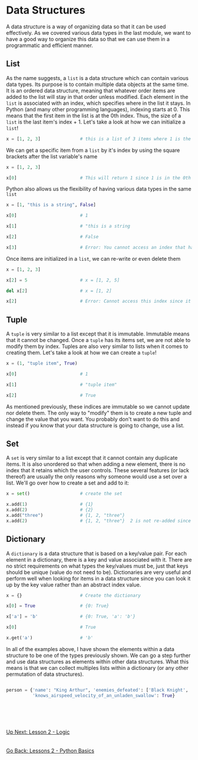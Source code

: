 # Data Structures
A data structure is a way of organizing data so that it can be used effectively. As we covered various data types in
the last module, we want to have a good way to organize this data so that we can use them in a programmatic and
efficient manner. 

## List
As the name suggests, a `list` is a data structure which can contain various data types. Its purpose is to contain
multiple data objects at the same time. It is an ordered data structure, meaning that whatever order items are added to
the list will stay in that order unless modified. Each element in the `list` is associated with an index, which specifies
where in the list it stays. In Python (and many other programming languages), indexing starts at 0. This means that
the first item in the list is at the 0th index. Thus, the size of a `list` is the last item's index + 1. Let's take a
look at how we can initialize a `list`!

```python
x = [1, 2, 3]               # this is a list of 3 items where 1 is the 1st item, 2 is the 2nd item, 3 is the 3rd
```

We can get a specific item from a `list` by it's index by using the square brackets after the list variable's name

```python
x = [1, 2, 3]

x[0]                        # This will return 1 since 1 is in the 0th index of the list
```

Python also allows us the flexibility of having various data types in the same `list`

```python
x = [1, "this is a string", False]

x[0]                        # 1 

x[1]                        # "this is a string

x[2]                        # False

x[3]                        # Error: You cannot access an index that has not been set
```

Once items are initialized in a `list`, we can re-write or even delete them

```python
x = [1, 2, 3]

x[2] = 5                    # x = [1, 2, 5]

del x[2]                    # x = [1, 2]

x[2]                        # Error: Cannot access this index since it doesn't exist
```

## Tuple
A `tuple` is very similar to a list except that it is immutable. Immutable means that it cannot be changed. Once a `tuple`
has its items set, we are not able to modify them by index. Tuples are also very similar to lists when it comes to
creating them. Let's take a look at how we can create a `tuple`!

```python
x = (1, "tuple item", True)              

x[0]                        # 1

x[1]                        # "tuple item"

x[2]                        # True
```

As mentioned previously, these indices are immutable so we cannot update nor delete them. The only way to "modify" them
is to create a new tuple and change the value that you want. You probably don't want to do this and instead if you know
that your data structure is going to change, use a list.

## Set
A `set` is very similar to a list except that it cannot contain any duplicate items. It is also unordered so that when
adding a new element, there is no index that it retains which the user controls. These several features (or lack thereof)
are usually the only reasons why  someone would use a set over a list. We'll go over how to create a set and add to it:

```python
x = set()                   # create the set

x.add(1)                    # {1}
x.add(2)                    # {2}
x.add("three")              # {1, 2, "three"}
x.add(2)                    # {1, 2, "three"}  2 is not re-added since elements in a set must be unique
``` 

## Dictionary
A `dictionary` is a data structure that is based on a key/value pair. For each element in a dictionary, there is a key
and value associated with it. There are no strict requirements on what types the key/values must be, just that keys should
be unique (value do not need to be). Dictionaries are very useful and perform well when looking for items in a data structure
since you can look it up by the key value rather than an abstract index value. 

```python
x = {}                      # Create the dictionary

x[0] = True                 # {0: True}

x['a'] = 'b'                # {0: True, 'a': 'b'}

x[0]                        # True

x.get('a')                  # 'b'

```


In all of the examples above, I have shown the elements within a data structure to be one of the types previously shown.
We can go a step further and use data structures as elements within other data structures. What this means is that we can
collect multiples lists within a dictionary (or any other permutation of data structures).

```python

person = {'name': "King Arthur", 'enemies_defeated': ['Black Knight', 'Troll'],
          'knows_airspeed_velocity_of_an_unladen_swallow': True}
```

\
\
\
\
[Up Next: Lesson 2 - Logic](logic.md)
\
\
\
[Go Back: Lessons 2 - Python Basics](README.md)
